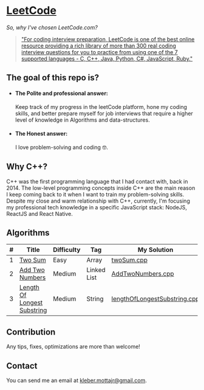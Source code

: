 # [LeetCode](https://leetcode.com/problemset/algorithms/)

_So, why I've chosen LeetCode.com?_

> ["For coding interview preparation, LeetCode is one of the best online resource providing a rich library of more than 300 real coding interview questions for you to practice from using one of the 7 supported languages - C, C++, Java, Python, C#, JavaScript, Ruby."](https://www.quora.com/How-effective-is-Leetcode-for-preparing-for-technical-interviews)

## The goal of this repo is?

 - #### The Polite and professional answer: 
   Keep track of my progress in the leetCode platform, hone my coding skills, and better prepare myself for job interviews that require a higher level of knowledge in Algorithms and data-structures.

 - #### The Honest answer: 
   I love problem-solving and coding :nerd_face:.

## Why C++?

C++ was the first programming language that I had contact with, back in 2014. The low-level programming concepts inside C++ are the main reason I keep coming back to it when I want to train my problem-solving skills. Despite my close and warm relationship with C++, currently, I'm focusing my professional tech knowledge in a specific JavaScript stack: NodeJS, ReactJS and React Native.


## Algorithms
| #   | Title                                                                                                         | Difficulty | Tag         | My Solution                                                                                                                                              |
| --- | ------------------------------------------------------------------------------------------------------------- | ---------- | ----------- | -------------------------------------------------------------------------------------------------------------------------------------------------------- |
| 1   | [Two Sum](https://leetcode.com/problems/two-sum)                                                              | Easy       | Array       | [twoSum.cpp](https://github.com/KleberMotta/LeetCode-CPlusPlus/blob/master/1.Two-Sum/twoSum.cpp)                                                         |
| 2   | [Add Two Numbers](https://leetcode.com/problems/add-two-numbers/)                                             | Medium     | Linked List | [AddTwoNumbers.cpp](https://github.com/KleberMotta/LeetCode-CPlusPlus/blob/master/2.Add-Two-Numbers/AddTwoNumbers.cpp)                                   |
| 3   | [Length Of Longest Substring ](https://leetcode.com/problems/longest-substring-without-repeating-characters/) | Medium     | String      | [lengthOfLongestSubstring.cpp](https://github.com/KleberMotta/LeetCode-CPlusPlus/blob/master/3.length-Of-Longest-Substring/lengthOfLongestSubstring.cpp) |


## Contribution

Any tips, fixes, optimizations are more than welcome!

## Contact

You can send me an email at kleber.mottajr@gmail.com.
